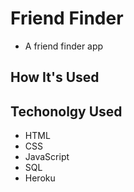 # Friend Finder
- A friend finder app

## How It's Used

## Techonolgy Used
- HTML
- CSS
- JavaScript
- SQL
- Heroku
